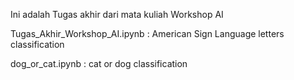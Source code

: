 Ini adalah Tugas akhir dari mata kuliah Workshop AI

Tugas_Akhir_Workshop_AI.ipynb : American Sign Language letters classification

dog_or_cat.ipynb : cat or dog classification
